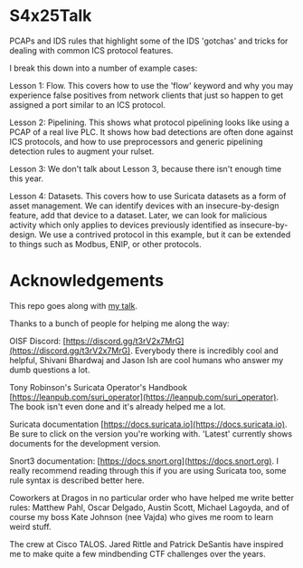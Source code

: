 # S4x25Talk

PCAPs and IDS rules that highlight some of the IDS 'gotchas' and tricks for dealing with common ICS protocol features.

I break this down into a number of example cases:

Lesson 1: Flow. This covers how to use the 'flow' keyword and why you may experience false positives from network clients that just so happen to get assigned a port similar to an ICS protocol.

Lesson 2: Pipelining. This shows what protocol pipelining looks like using a PCAP of a real live PLC. It shows how bad detections are often done against ICS protocols, and how to use preprocessors and generic pipelining detection rules to augment your rulset.

Lesson 3: We don't talk about Lesson 3, because there isn't enough time this year.

Lesson 4: Datasets. This covers how to use Suricata datasets as a form of asset management. We can identify devices with an insecure-by-design feature, add that device to a dataset. Later, we can look for malicious activity which only applies to devices previously identified as insecure-by-design. We use a contrived protocol in this example, but it can be extended to things such as Modbus, ENIP, or other protocols.

# Acknowledgements

This repo goes along with [my talk](https://www.youtube.com/watch?v=LYDk-tkM3eM).

Thanks to a bunch of people for helping me along the way:

OISF Discord: [https://discord.gg/t3rV2x7MrG](https://discord.gg/t3rV2x7MrG). Everybody there is incredibly cool and helpful, Shivani Bhardwaj and Jason Ish are cool humans who answer my dumb questions a lot.

Tony Robinson's Suricata Operator's Handbook [https://leanpub.com/suri_operator](https://leanpub.com/suri_operator). The book isn't even done and it's already helped me a lot.

Suricata documentation [https://docs.suricata.io](https://docs.suricata.io). Be sure to click on the version you're working with. 'Latest' currently shows documents for the development version.

Snort3 documentation: [https://docs.snort.org](https://docs.snort.org). I really recommend reading through this if you are using Suricata too, some rule syntax is described better here.

Coworkers at Dragos in no particular order who have helped me write better rules: Matthew Pahl, Oscar Delgado, Austin Scott, Michael Lagoyda, and of course my boss Kate Johnson (nee Vajda) who gives me room to learn weird stuff.

The crew at Cisco TALOS. Jared Rittle and Patrick DeSantis have inspired me to make quite a few mindbending CTF challenges over the years.
